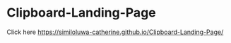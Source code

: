 # Clipboard-Landing-Page
Click here https://similoluwa-catherine.github.io/Clipboard-Landing-Page/
 
